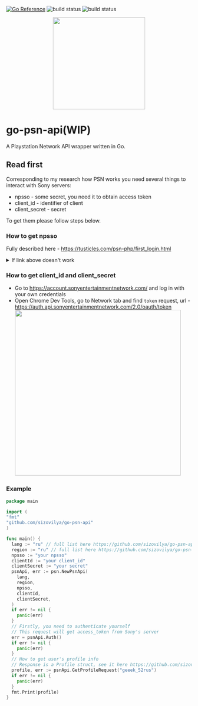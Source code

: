 [![Go Reference](https://pkg.go.dev/badge/github.com/sizovilya/go-psn-api.svg)](https://pkg.go.dev/github.com/sizovilya/go-psn-api)
![build status](https://github.com/sizovilya/go-psn-api/actions/workflows/go.yml/badge.svg?branch=main)
![build status](https://github.com/sizovilya/go-psn-api/actions/workflows/golangci-lint.yml/badge.svg?branch=main)
<p align="center"><img src="assets/gopher_ps_gamer.png" width="250"></p>

# go-psn-api(WIP)
A Playstation Network API wrapper written in Go.
## Read first
Corresponding to my research how PSN works you need several things to interact with Sony servers:  
- npsso - some secret, you need it to obtain access token
- client_id - identifier of client
- client_secret - secret  

To get them please follow steps below.  
### How to get npsso  
Fully described here - https://tusticles.com/psn-php/first_login.html
<details>
<summary>
If link above doesn't work
</summary>

Code for retrieving npsso:   
```javascript
(function(open) {
    XMLHttpRequest.prototype.open = function(method, url, async, user, pass) {

        this.addEventListener("readystatechange", function() {
            if (this.readyState == XMLHttpRequest.DONE) {
                let response = JSON.parse(this.responseText);

                if (response && "npsso" in response) {
                    console.log('found npsso', response.npsso);
                }
            }
        }, false);

        open.call(this, method, url, async, user, pass);
    };

    window.onbeforeunload = function(){
        return 'Are you sure you want to leave?';
    };

})(XMLHttpRequest.prototype.open);
```
</details>

### How to get client_id and client_secret
- Go to https://account.sonyentertainmentnetwork.com/ and log in with your own credentials
- Open Chrome Dev Tools, go to Network tab and find `token` request, url - https://auth.api.sonyentertainmentnetwork.com/2.0/oauth/token  
  <img src="assets/screen.png" width="450">
### Example    
```go
package main

import (
"fmt"
"github.com/sizovilya/go-psn-api"
)

func main() {
  lang := "ru" // full list here https://github.com/sizovilya/go-psn-api/blob/main/langs.go
  region := "ru" // full list here https://github.com/sizovilya/go-psn-api/blob/main/regions.go
  npsso := "your npsso"
  clientId := "your client_id"
  clientSecret := "your secret"
  psnApi, err := psn.NewPsnApi(
    lang,
    region,
    npsso,
    clientId,
    clientSecret,
  )
  if err != nil {
    panic(err)
  }
  // Firstly, you need to authenticate yourself
  // This request will get access_token from Sony's server
  err = psnApi.Auth()
  if err != nil {
    panic(err)
  }
  // How to get user's profile info
  // Response is a Profile struct, see it here https://github.com/sizovilya/go-psn-api/blob/main/profile.go 
  profile, err := psnApi.GetProfileRequest("geeek_52rus")
  if err != nil {
    panic(err)
  }
  fmt.Print(profile)
}
```
